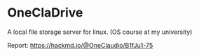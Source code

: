 # OneClaDrive
A local file storage server for linux. (OS course at my university)

Report: https://hackmd.io/@OneClaudio/B1fJu1-75

